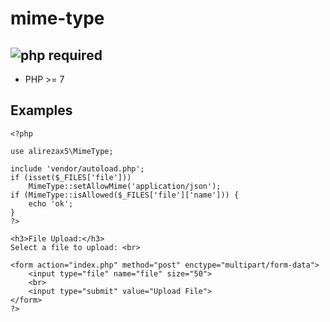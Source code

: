 # mime-type
![php](https://img.shields.io/badge/Php%20Version-7-brightgreen)
required
---------
* PHP >= 7

Examples
---------
```
<?php

use alirezax5\MimeType;

include 'vendor/autoload.php';
if (isset($_FILES['file']))
    MimeType::setAllowMime('application/json');
if (MimeType::isAllowed($_FILES['file']['name'])) {
    echo 'ok';
}
?>

‎<h3>File Upload:</h3>‎
Select a file to upload: <br>‎
‎
<form action="index.php" method="post" enctype="multipart/form-data">
    ‎<input type="file" name="file" size="50">‎
    ‎<br>‎
    ‎<input type="submit" value="Upload File">‎
</form>
?>
```
